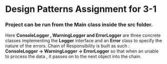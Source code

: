 # Design Patterns Assignment for 3-1

### Project can be run from the Main class inside the src folder.
Here **ConsoleLogger , WarningLogger and ErrorLogger** are three concrete classes implementing the **Logger** interface and an **Error** class to specify the nature of the errors.
Chain of Responsibility is built as such : **ConsoleLogger -> WarningLogger -> ErrorLogger** so that when an unable to process the data , it passes on to the next object into the chain.
